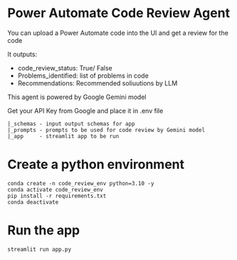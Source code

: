 # Power Automate Code Review Agent
You can upload a Power Automate code into the UI and get a review for the code

It outputs:
- code_review_status: True/ False
- Problems_identified: list of problems in code
- Recommendations: Recommended soliuutions by LLM

This agent is powered by Google Gemini model

Get your API Key from Google and place it in .env file


```
|_schemas - input output schemas for app
|_prompts - prompts to be used for code review by Gemini model
|_app     - streamlit app to be run 
```

# Create a python environment
```
conda create -n code_review_env python=3.10 -y
conda activate code_review_env
pip install -r requirements.txt
conda deactivate
```

# Run the app
```
streamlit run app.py
```